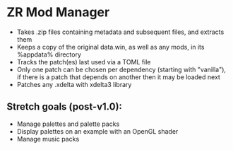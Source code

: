 # ZR Mod Manager
- Takes .zip files containing metadata and subsequent files, and extracts them
- Keeps a copy of the original data.win, as well as any mods, in its %appdata% directory
- Tracks the patch(es) last used via a TOML file
- Only one patch can be chosen per dependency (starting with "vanilla"), if there is a patch that depends on another then it may be loaded next
- Patches any .xdelta with xdelta3 library

## Stretch goals (post-v1.0):
- Manage palettes and palette packs
- Display palettes on an example with an OpenGL shader
- Manage music packs